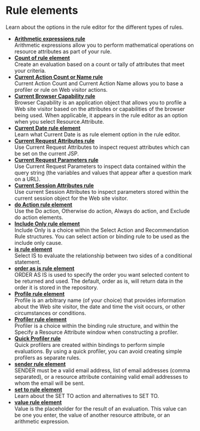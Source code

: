 # Rule elements

Learn about the options in the rule editor for the different types of rules.

-   **[Arithmetic expressions rule](../pzn/pzn_arithmetic_expressions.md)**  
Arithmetic expressions allow you to perform mathematical operations on resource attributes as part of your rule.
-   **[Count of rule element](../pzn/pzn_count_of.md)**  
Create an evaluation based on a count or tally of attributes that meet your criteria.
-   **[Current Action Count or Name rule](../pzn/pzn_current_action_count_name.md)**  
Current Action Count and Current Action Name allows you to base a profiler or rule on Web visitor actions.
-   **[Current Browser Capability rule](../pzn/pzn_current_browser_capability.md)**  
Browser Capability is an application object that allows you to profile a Web site visitor based on the attributes or capabilities of the browser being used. When applicable, it appears in the rule editor as an option when you select Resource.Attribute.
-   **[Current Date rule element](../pzn/pzn_current_date.md)**  
Learn what Current Date is as rule element option in the rule editor.
-   **[Current Request Attributes rule](../pzn/pzn_current_request_attributes.md)**  
Use Current Request Attributes to inspect request attributes which can be set on the current JSP.
-   **[Current Request Parameters rule](../pzn/pzn_current_request_parameters.md)**  
Use Current Request Parameters to inspect data contained within the query string \(the variables and values that appear after a question mark on a URL\).
-   **[Current Session Attributes rule](../pzn/pzn_current_session_attributes.md)**  
Use current Session Attributes to inspect parameters stored within the current session object for the Web site visitor.
-   **[do Action rule element](../pzn/pzn_doaction.md)**  
Use the Do action, Otherwise do action, Always do action, and Exclude do action elements.
-   **[Include Only rule element](../pzn/pzn_include_only.md)**  
Include Only is a choice within the Select Action and Recommendation Rule structures. You can select action or binding rule to be used as the include only cause.
-   **[is rule element](../pzn/pzn_isequalto.md)**  
Select IS to evaluate the relationship between two sides of a conditional statement.
-   **[order as is rule element](../pzn/pzn_order_as_is.md)**  
ORDER AS IS is used to specify the order you want selected content to be returned and used. The default, order as is, will return data in the order it is stored in the repository.
-   **[Profile rule element](../pzn/pzn_profile.md)**  
Profile is an arbitrary name \(of your choice\) that provides information about the Web site visitor, the date and time the visit occurs, or other circumstances or conditions.
-   **[Profiler rule element](../pzn/pzn_profiler_2.md)**  
Profiler is a choice within the binding rule structure, and within the Specify a Resource Attribute window when constructing a profiler.
-   **[Quick Profiler rule](../pzn/pzn_quick_profiler.md)**  
Quick profilers are created within bindings to perform simple evaluations. By using a quick profiler, you can avoid creating simple profilers as separate rules.
-   **[sender rule element](../pzn/pzn_sender.md)**  
SENDER must be a valid email address, list of email addresses \(comma separated\), or a resource attribute containing valid email addresses to whom the email will be sent.
-   **[set to rule element](../pzn/pzn_setto.md)**  
Learn about the SET TO action and alternatives to SET TO.
-   **[value rule element](../pzn/pzn_value.md)**  
Value is the placeholder for the result of an evaluation. This value can be one you enter, the value of another resource attribute, or an arithmetic expression.


